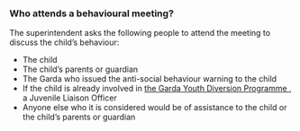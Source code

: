 ###  Who attends a behavioural meeting?

The superintendent asks the following people to attend the meeting to discuss
the child’s behaviour:

  * The child 
  * The child’s parents or guardian 
  * The Garda who issued the anti-social behaviour warning to the child 
  * If the child is already involved in [ the Garda Youth Diversion Programme ](/en/justice/children-and-young-offenders/garda-youth-diversion-programme/) , a Juvenile Liaison Officer 
  * Anyone else who it is considered would be of assistance to the child or the child’s parents or guardian 

